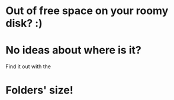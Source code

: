 # Out of free space on your roomy disk? :)
# No ideas about where is it?
Find it out with the
# Folders' size!
